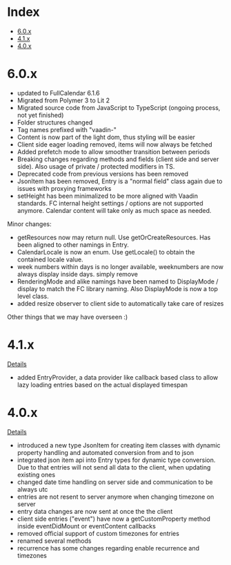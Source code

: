 # Index
* [6.0.x](#60x)
* [4.1.x](#41x)
* [4.0.x](#40x)

# 6.0.x
- updated to FullCalendar 6.1.6
- Migrated from Polymer 3 to Lit 2
- Migrated source code from JavaScript to TypeScript (ongoing process, not yet finished)
- Folder structures changed
- Tag names prefixed with "vaadin-"
- Content is now part of the light dom, thus styling will be easier
- Client side eager loading removed, items will now always be fetched
- Added prefetch mode to allow smoother transition between periods
- Breaking changes regarding methods and fields (client side and server side). Also usage of private / protected modifiers in TS.
- Deprecated code from previous versions has been removed
- JsonItem has been removed, Entry is a "normal field" class again due to issues with proxying frameworks
- setHeight has been minimalized to be more aligned with Vaadin standards. FC internal height settings / options are not
  supported anymore. Calendar content will take only as much space as needed.

Minor changes:
- getResources now may return null. Use getOrCreateResources. Has been aligned to other namings in Entry.
- CalendarLocale is now an enum. Use getLocale() to obtain the contained locale value.
- week numbers within days is no longer available, weeknumbers are now always display inside days. simply remove
- RenderingMode and alike namings have been named to DisplayMode / display to match the FC library naming. Also DisplayMode is now a top level class.
- added resize observer to client side to automatically take care of resizes

Other things that we may have overseen :) 

# 4.1.x
[Details](https://github.com/stefanuebe/vaadin_fullcalendar/wiki/Release-Notes-4.1.x)
- added EntryProvider, a data provider like callback based class to allow lazy loading entries based on the actual displayed timespan

# 4.0.x
[Details](https://github.com/stefanuebe/vaadin_fullcalendar/wiki/Release-Notes-4.0.x)
- introduced a new type JsonItem for creating item classes with dynamic property handling and automated conversion from and to json
- integrated json item api into Entry types for dynamic type conversion. Due to that entries will not send all data to the client, when updating existing ones
- changed date time handling on server side and communication to be always utc
- entries are not resent to server anymore when changing timezone on server
- entry data changes are now sent at once the the client
- client side entries ("event") have now a getCustomProperty method inside eventDidMount or eventContent callbacks
- removed official support of custom timezones for entries
- renamed several methods
- recurrence has some changes regarding enable recurrence and timezones
